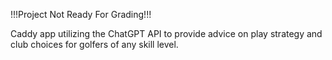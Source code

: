 !!!Project Not Ready For Grading!!! 

Caddy app utilizing the ChatGPT API to provide advice on play strategy and club choices for golfers of any skill level.
